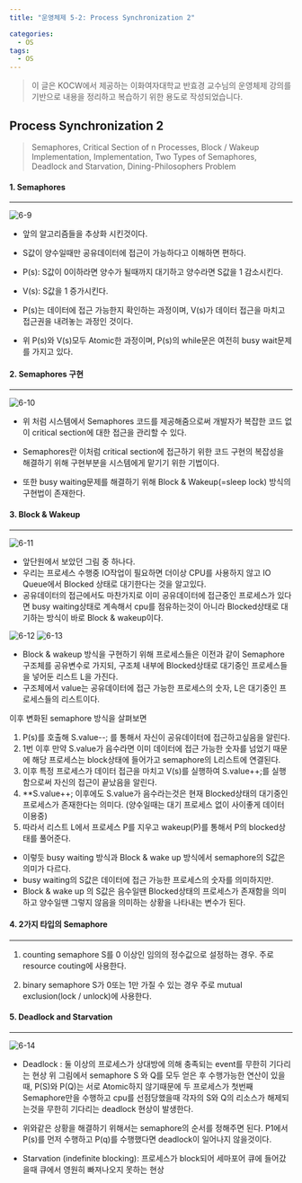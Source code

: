 ```yaml
---
title: "운영체제 5-2: Process Synchronization 2"

categories:
  - OS
tags:
  - OS
---
```


> 이 글은 KOCW에서 제공하는 이화여자대학교 반효경 교수님의 운영체제 강의를 기반으로 내용을 정리하고 복습하기 위한 용도로 작성되었습니다.

## Process Synchronization 2

> Semaphores, Critical Section of n Processes, Block / Wakeup Implementation, Implementation, Two Types of Semaphores, Deadlock and Starvation, Dining-Philosophers Problem

#### 1. Semaphores

---

![6-9](https://github.com/mjh851819/mjh851819.github.io/assets/70308520/957bf931-21af-4c91-a01b-722752ef0b04)

- 앞의 알고리즘들을 추상화 시킨것이다.
- S값이 양수일때만 공유데이터에 접근이 가능하다고 이해하면 편하다.
- P(s): S값이 0이하라면 양수가 될때까지 대기하고 양수라면 S값을 1 감소시킨다.
- V(s): S값을 1 증가시킨다.

- P(s)는 데이터에 접근 가능한지 확인하는 과정이며, V(s)가 데이터 접근을 마치고 접근권을 내려놓는 과정인 것이다.
- 위 P(s)와 V(s)모두 Atomic한 과정이며, P(s)의 while문은 여전히 busy wait문제를 가지고 있다.

#### 2. Semaphores 구현

---

![6-10](https://github.com/mjh851819/mjh851819.github.io/assets/70308520/34c70cb9-54b6-4169-98d2-91a2420b94a5)

- 위 처럼 시스템에서 Semaphores 코드를 제공해줌으로써 개발자가 복잡한 코드 없이 critical section에 대한 접근을 관리할 수 있다.
- Semaphores란 이처럼 critical section에 접근하기 위한 코드 구현의 복잡성을 해결하기 위해 구현부분을 시스템에게 맡기기 위한 기법이다.

- 또한 busy waiting문제를 해결하기 위해 Block & Wakeup(=sleep lock) 방식의 구현법이 존재한다.

#### 3. Block & Wakeup

---

![6-11](https://github.com/mjh851819/mjh851819.github.io/assets/70308520/5b0e0554-9477-4d2c-bb30-14d19da50a68)

- 앞단원에서 보았던 그림 중 하나다.
- 우리는 프로세스 수행중 IO작업이 필요하면 더이상 CPU를 사용하지 않고 IO Queue에서 Blocked 상태로 대기한다는 것을 알고있다.
- 공유데이터의 접근에서도 마찬가지로 이미 공유데이터에 접근중인 프로세스가 있다면 busy waiting상태로 계속해서 cpu를 점유하는것이 아니라 Blocked상태로 대기하는 방식이 바로 Block & wakeup이다.

![6-12](https://github.com/mjh851819/mjh851819.github.io/assets/70308520/7cc84502-8194-4709-adc7-9310e24aa78c)
![6-13](https://github.com/mjh851819/mjh851819.github.io/assets/70308520/6d7a5db0-1776-46e1-bfce-7f3d6f9214a3)

- Block & wakeup 방식을 구현하기 위해 프로세스들은 이전과 같이 Semaphore 구조체를 공유변수로 가지되, 구조체 내부에 Blocked상태로 대기중인 프로세스들을
  넣어둔 리스트 L을 가진다.
- 구조체에서 value는 공유데이터에 접근 가능한 프로세스의 숫자, L은 대기중인 프로세스들의 리스트이다.

이후 변화된 semaphore 방식을 살펴보면

1. P(s)를 호출해 S.value--; 를 통해서 자신이 공유데이터에 접근하고싶음을 알린다.
2. 1번 이후 만약 S.value가 음수라면 이미 데이터에 접근 가능한 숫자를 넘었기 때문에 해당 프로세스는 block상태에 들어가고 semaphore의 L리스트에 연결된다.
3. 이후 특정 프로세스가 데이터 접근을 마치고 V(s)를 실행하여 S.value++;를 실행함으로써 자신의 접근이 끝났음을 알린다.
4. \*\*S.value++; 이후에도 S.value가 음수라는것은 현재 Blocked상태의 대기중인 프로세스가 존재한다는 의미다. (양수일때는 대기 프로세스 없이 사이좋게 데이터 이용중)
5. 따라서 리스트 L에서 프로세스 P를 지우고 wakeup(P)를 통해서 P의 blocked상태를 풀어준다.

- 이렇듯 busy waiting 방식과 Block & wake up 방식에서 semaphore의 S값은 의미가 다르다.
- busy waiting의 S값은 데이터에 접근 가능한 프로세스의 숫자를 의미하지만.
- Block & wake up 의 S값은 음수일땐 Blocked상태의 프로세스가 존재함을 의미하고 양수일땐 그렇지 않음을 의미하는 상황을 나타내는 변수가 된다.

#### 4. 2가지 타입의 Semaphore

---

1. counting semaphore
   S를 0 이상인 임의의 정수값으로 설정하는 경우.
   주로 resource couting에 사용한다.

2. binary semaphore
   S가 0또는 1만 가질 수 있는 경우
   주로 mutual exclusion(lock / unlock)에 사용한다.

#### 5. Deadlock and Starvation

---

![6-14](https://github.com/mjh851819/mjh851819.github.io/assets/70308520/35c7f7a9-3681-4903-8daf-56b3e72d7cc0)

- Deadlock : 둘 이상의 프로세스가 상대방에 의해 충족되는 event를 무한히 기다리는 현상 위 그림에서 semaphore S 와 Q를 모두 얻은 후 수행가능한 연산이 있을때, P(S)와 P(Q)는 서로 Atomic하지 않기때문에 두 프로세스가 첫번째 Semaphore만을 수행하고 cpu를 선점당했을때 각자의 S와 Q의 리소스가 해제되는것을 무한히 기다리는 deadlock 현상이 발생한다.

- 위와같은 상황을 해결하기 위해서는 semaphore의 순서를 정해주면 된다. P1에서 P(s)를 먼저 수행하고 P(q)를 수행했다면 deadlock이 일어나지 않을것이다.

- Starvation (indefinite blocking): 프로세스가 block되어 세마포어 큐에 들어갔을때 큐에서 영원히 빠져나오지 못하는 현상
